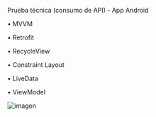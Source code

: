 Prueba técnica (consumo de API) - App Android

•	MVVM

•	Retrofit

•	RecycleView

•	Constraint Layout

•	LiveData

•	ViewModel

![imagen](https://github.com/MrPatoCode/UsersAPI/assets/147260416/fabdc2fe-5717-49dc-9c09-47cf7eaee044)

